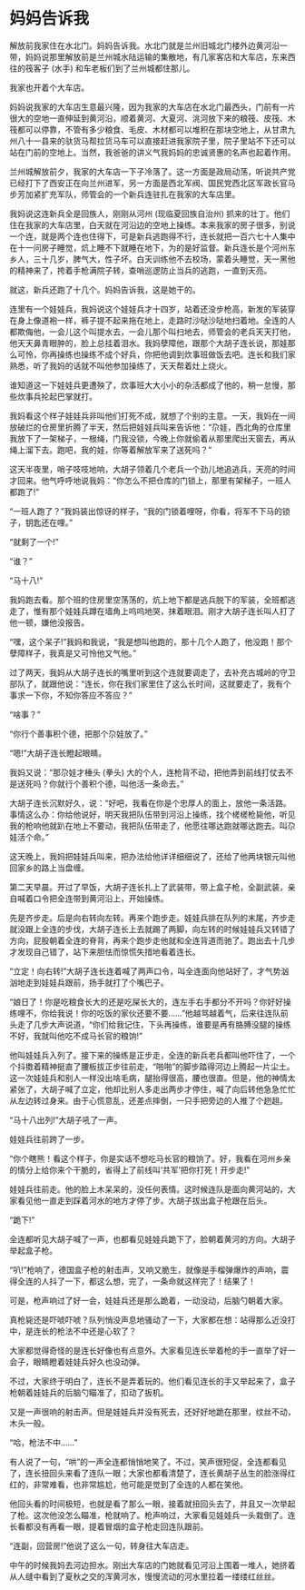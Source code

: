 # 妈妈告诉我

解放前我家住在水北门。妈妈告诉我。水北门就是兰州旧城北门楼外边黄河沿一带，妈妈说那里解放前是兰州城水陆运输的集散地，有几家客店和大车店，东来西往的筏客子 (水手) 和车老板们到了兰州城都住那儿。

我家也开着个大车店。

妈妈说我家的大车店生意最兴隆，因为我家的大车店在水北门最西头，门前有一片很大的空地一直伸延到黄河沿，顺着黄河、大夏河、洮河放下来的粮筏、皮筏、木筏都可以停靠，不管有多少粮食、毛皮、木材都可以堆积在那块空地上，从甘肃九州八十一县来的驮货马帮拉货马车可以直接赶进我家院子里，院子里站不下还可以站在门前的空地上。当然，我爸爸的讲义气我妈妈的忠诚贤惠的名声也起着作用。

兰州城解放前夕，我家的大车店一下子冷落了。这一方面是政局动荡，听说共产党已经打下了西安正在向兰州进军，另一方面是西北军阀、国民党西北区军政长官马步芳加紧扩充军队，师管会的一个新兵连驻扎在我家的大车店里。

我妈说这连新兵全是回族人，刚刚从河州 (现临夏回族自治州) 抓来的壮丁。他们住在我家的大车店里，白天就在河沿边的空地上操练。本来我家的房子很多，别说一个连，就是两个连也住得下，可是新兵逃跑得不行，连长就把一百六七十人集中在十一问房子睡觉，炕上睡不下就睡在地下，为的是好监督。新兵连长是个河州东乡人，三十几岁，脾气大，性子坏。白天训练他不去校场，蒙着头睡觉，天一黑他的精神来了，挎着手枪满院子转，查哨巡逻防止当兵的逃跑，一直到天亮。

就这，新兵还跑了十几个。妈妈告诉我，这是她干的。

连里有一个娃娃兵，我妈说这个娃娃兵才十四岁，站着还没步枪高，新发的军装穿在身上像道袍一样，裤子提不起来拖在地上，走路时沙哒沙哒地扫着地。全连的人都欺侮他，一会儿这个叫提水去，一会儿那个叫扫地去，师管会的老兵天天打他，他天天鼻青眼肿的，脸上总挂着泪水。我妈孽障他，跟那个大胡子连长说，那娃那么可怜，你再操练也操练不成个好兵，你把他调到炊事班做饭去吧。连长和我们家熟悉，听了我妈的话就不叫他参加操练了，天天帮着灶上烧火。

谁知道这一下娃娃兵更遭殃了，炊事班大大小小的杂活都成了他的，稍一怠慢，那些炊事兵抡起巴掌就打。

我妈看这个样子娃娃兵非叫他们打死不成，就想了个别的主意。一天，我妈在一间放破烂的仓房里折腾了半天，然后把娃娃兵叫来告诉他：“尕娃，西北角的仓库里我放下了一架梯子，一根绳，门我没锁，今晚上你就偷着从那里爬出天窗去，再从绳上溜下去。跑吧，我的娃，你等着解放军来了送死吗？”

这天半夜里，哨子吱吱地响，大胡子领着几个老兵一个劲儿地追逃兵，天亮的时间才回来。他气呼呼地说我妈：“你怎么不把仓库的门锁上，那里有架梯子，一班人都跑了!”

“一班人跑了？”我妈装出惊讶的样子，“我的门锁着哩呀，你看，将军不下马的锁子，钥匙还在哩。”

“就剩了一个!”

“谁？”

“马十八!”

我妈跑去看。那个班的住房里空荡荡的，炕上地下都是逃兵脱下的军装，全班都逃走了，惟有那个娃娃兵蹲在墙角上呜呜地哭，抹着眼泪。刚才大胡子连长叫人打了他一顿，嫌他没报告。

“嘿，这个呆子!”我妈和我说，“我是想叫他跑的，那十几个人跑了，他没跑！那个孽障样子，我真是又可怜他又气他。”

过了两天，我妈从大胡子连长的嘴里听到这个连就要调走了，去补充古城岭的守卫部队了，就跟他说：“连长，你在我们家里住了这么长时间，这就要走了，我有个事求一下你，不知你答应不答应？”

“啥事？”

“你行个善事积个德，把那个尕娃放了。”

“嗯!”大胡子连长瞪起眼睛。

我妈又说：“那尕娃才棰头 (拳头) 大的个人，连枪背不动，把他弄到前线打仗去不是送死吗？你就行个善积个德，叫他活一条命去。”

大胡子连长沉默好久，说：“好吧，我看在你是个忠厚人的面上，放他一条活路。事情这么办：你给他说好，明天我把队伍带到河沿上操练，找个槎槎枪毙他，听见我的枪响他就趴在地上不要动，我把队伍带走了，他愿往哪达跑就哪达跑去。叫尕娃活个命。”

这天晚上，我妈把娃娃兵叫来，把办法给他详详细细说了，还给了他两块银元叫他回家乡的路上当盘缠。

第二天早晨。开过了早饭，大胡子连长扎上了武装带，带上盒子枪，全副武装，亲自喊着口令把全连带到黄河沿上，开始操练。

先是齐步走。后是向右转向左转。再来个跑步走。娃娃兵排在队列的末尾，齐步走就没跟上全连的步伐，大胡子连长上去就踢了两脚，向左转的时候娃娃兵又转错了方向，屁股朝着全连的脊背，再来个跑步走他就和全连背道而驰了。跑出去十几步才发现自己错了，站下来胆怯而惊慌失措地看着连长。

“立定！向右转!”大胡子连长连着喊了两声口令，叫全连面向他站好了，才气势汹汹地走到娃娃兵跟前，扬手就打了个嘴巴子。

“娘日了！你是吃粮食长大的还是吃屎长大的，连左手右手都分不开吗？你好好操练哩不，你给我说！你的吃饭的家伙还要不要……”他越骂越着气，后来往连队前头走了几步大声说道，“你们给我记住，下头再操练，谁要是再有胳膊没腿的操练不好，我就叫他吃不成马长官的粮饷!”

他叫娃娃兵入列了。接下来的操练是正步走，全连的新兵老兵都叫他吓住了，一个个抖擞着精神挺直了腰板拔正步往前走，“啪啪”的脚步踏得河边上腾起一片尘土。这一次娃娃兵和别人一样没出啥毛病，腿抬得很高，腰也很直。但是，他的神情太紧张了，大胡子喊了立定，他却比别人多走出两步才停住，喊了向后转他急急忙忙从左边转过身来。由于心慌意乱，还差点摔倒，一只手把旁边的人推了个趔趄。

“马十八出列!”大胡子吼了一声。

娃娃兵往前跨了一步。

“你个瞎熊！看这个样子，你是实话不想吃马长官的粮饷了。好，我看在河州乡亲的情分上给你来个干脆的，省得上了前线叫‘共军’把你打死！开步走!”

娃娃兵往前走。他的脸上木呆呆的，没任何表情。这时候连队是面向黄河站的，大家看见他一直走到踩着河水的地方才停了步。大胡子拔出盒子枪跟在后头。

“跪下!”

全连都听见大胡子喊了一声，也都看见娃娃兵跪下了，脸朝着黄河的方向。大胡子举起盒子枪。

“叭!”枪响了，德国盒子枪的射击声，又响又脆生，就像是手榴弹爆炸的声响，震得全连的人抖了一下，都这么想，完了，一条命就这样完了！结果了！

可是，枪声响过了好一会，娃娃兵还是那么跪着，一动没动，后脑勺朝着大家。

真枪毙还是吓唬吓唬？队列悄没声息地骚动了一下，大家都在想：站得那么近没打中，是连长的枪法不中还是心软了？

大家都觉得奇怪的是连长好像也有点意外。大家看见连长举着枪的手一直举了好一会子，眼睛瞪着娃娃兵好久也没动弹。

不过，大家终于明白了，连长不是弄着玩的。他们看见连长的手又举起来了，盒子枪朝着娃娃兵的后脑勺瞄准了，扣动了扳机。

又是一声很响的射击声。但是娃娃兵并没有死去，还好好地跪在那里，纹丝不动，木头一般。

“哈，枪法不中……”

有人说了一句，“哄”的一声全连都悄悄地笑了。不过，笑声很短促，全连都看见了，连长扭回头来看了连队一眼；大家也都看清楚了，连长黄胡子丛生的脸涨得红红的，非常难看，也非常尴尬，他可能是觉到了全连的人都在笑他。

他回头看的时间极短，也就是看了那么一眼，接着就扭回头去了，并且又一次举起了枪。这次他没怎么瞄准，枪就响了。枪声响过，大家看见娃娃兵一头栽倒了。连长看都没有再看一眼，提着冒烟的盒子枪走回连队跟前。

“连副，回营房!”他说了这么一句，转身往大车店走。

中午的时候我妈去河边担水。刚出大车店的门她就看见河沿上围着一堆人，她挤着从人缝中看到了夏秋之交的浑黄河水，慢慢流动的河水里拉着一缕缕红丝丝。
